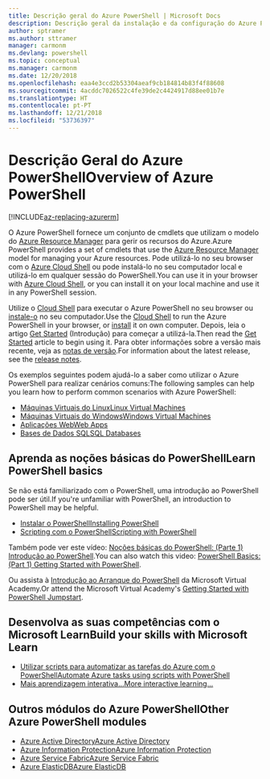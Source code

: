 ```yaml
---
title: Descrição geral do Azure PowerShell | Microsoft Docs
description: Descrição geral da instalação e da configuração do Azure PowerShell.
author: sptramer
ms.author: sttramer
manager: carmonm
ms.devlang: powershell
ms.topic: conceptual
ms.manager: carmonm
ms.date: 12/20/2018
ms.openlocfilehash: eaa4e3ccd2b53304aeaf9cb184814b83f4f88608
ms.sourcegitcommit: 4acddc7026522c4fe39de2c4424917d88ee01b7e
ms.translationtype: HT
ms.contentlocale: pt-PT
ms.lasthandoff: 12/21/2018
ms.locfileid: "53736397"
---
```

# <a name="overview-of-azure-powershell"></a><span data-ttu-id="22c5e-103">Descrição Geral do Azure PowerShell</span><span class="sxs-lookup"><span data-stu-id="22c5e-103">Overview of Azure PowerShell</span></span>

[!INCLUDE[az-replacing-azurerm](../includes/az-replacing-azurerm.md)]

<span data-ttu-id="22c5e-104">O Azure PowerShell fornece um conjunto de cmdlets que utilizam o modelo do [Azure Resource Manager](/azure/azure-resource-manager/resource-group-overview) para gerir os recursos do Azure.</span><span class="sxs-lookup"><span data-stu-id="22c5e-104">Azure PowerShell provides a set of cmdlets that use the [Azure Resource Manager](/azure/azure-resource-manager/resource-group-overview) model for managing your Azure resources.</span></span> <span data-ttu-id="22c5e-105">Pode utilizá-lo no seu browser com o [Azure Cloud Shell](/azure/cloud-shell/overview) ou pode instalá-lo no seu computador local e utilizá-lo em qualquer sessão do PowerShell.</span><span class="sxs-lookup"><span data-stu-id="22c5e-105">You can use it in your browser with [Azure Cloud Shell](/azure/cloud-shell/overview), or you can install it on your local machine and use it in any PowerShell session.</span></span>

<span data-ttu-id="22c5e-106">Utilize o [Cloud Shell](/azure/cloud-shell/overview) para executar o Azure PowerShell no seu browser ou [instale-o](install-azurerm-ps.md) no seu computador.</span><span class="sxs-lookup"><span data-stu-id="22c5e-106">Use the [Cloud Shell](/azure/cloud-shell/overview) to run the Azure PowerShell in your browser, or [install](install-azurerm-ps.md) it on own computer.</span></span> <span data-ttu-id="22c5e-107">Depois, leia o artigo [Get Started](get-started-azureps.md) (Introdução) para começar a utilizá-la.</span><span class="sxs-lookup"><span data-stu-id="22c5e-107">Then read the [Get Started](get-started-azureps.md) article to begin using it.</span></span> <span data-ttu-id="22c5e-108">Para obter informações sobre a versão mais recente, veja as [notas de versão](release-notes-azureps.md).</span><span class="sxs-lookup"><span data-stu-id="22c5e-108">For information about the latest release, see the [release notes](release-notes-azureps.md).</span></span>

<span data-ttu-id="22c5e-109">Os exemplos seguintes podem ajudá-lo a saber como utilizar o Azure PowerShell para realizar cenários comuns:</span><span class="sxs-lookup"><span data-stu-id="22c5e-109">The following samples can help you learn how to perform common scenarios with Azure PowerShell:</span></span>

* [<span data-ttu-id="22c5e-110">Máquinas Virtuais do Linux</span><span class="sxs-lookup"><span data-stu-id="22c5e-110">Linux Virtual Machines</span></span>](/azure/virtual-machines/virtual-machines-linux-powershell-samples?toc=/powershell/azure/toc.json)
* [<span data-ttu-id="22c5e-111">Máquinas Virtuais do Windows</span><span class="sxs-lookup"><span data-stu-id="22c5e-111">Windows Virtual Machines</span></span>](/azure/virtual-machines/virtual-machines-windows-powershell-samples?toc=/powershell/azure/toc.json)
* [<span data-ttu-id="22c5e-112">Aplicações Web</span><span class="sxs-lookup"><span data-stu-id="22c5e-112">Web Apps</span></span>](/azure/app-service-web/app-service-powershell-samples?toc=/powershell/azure/toc.json)
* [<span data-ttu-id="22c5e-113">Bases de Dados SQL</span><span class="sxs-lookup"><span data-stu-id="22c5e-113">SQL Databases</span></span>](/azure/sql-database/sql-database-powershell-samples?toc=/powershell/azure/toc.json)

## <a name="learn-powershell-basics"></a><span data-ttu-id="22c5e-114">Aprenda as noções básicas do PowerShell</span><span class="sxs-lookup"><span data-stu-id="22c5e-114">Learn PowerShell basics</span></span>

<span data-ttu-id="22c5e-115">Se não está familiarizado com o PowerShell, uma introdução ao PowerShell pode ser útil.</span><span class="sxs-lookup"><span data-stu-id="22c5e-115">If you're unfamiliar with PowerShell, an introduction to PowerShell may be helpful.</span></span>

* [<span data-ttu-id="22c5e-116">Instalar o PowerShell</span><span class="sxs-lookup"><span data-stu-id="22c5e-116">Installing PowerShell</span></span>](/powershell/scripting/setup/installing-windows-powershell)
* [<span data-ttu-id="22c5e-117">Scripting com o PowerShell</span><span class="sxs-lookup"><span data-stu-id="22c5e-117">Scripting with PowerShell</span></span>](/powershell/scripting/powershell-scripting)

<span data-ttu-id="22c5e-118">Também pode ver este vídeo: [Noções básicas do PowerShell: (Parte 1) Introdução ao PowerShell](https://channel9.msdn.com/Blogs/Taste-of-Premier/PowerShellBasicsPart1).</span><span class="sxs-lookup"><span data-stu-id="22c5e-118">You can also watch this video: [PowerShell Basics: (Part 1) Getting Started with PowerShell](https://channel9.msdn.com/Blogs/Taste-of-Premier/PowerShellBasicsPart1).</span></span>

<span data-ttu-id="22c5e-119">Ou assista à [Introdução ao Arranque do PowerShell](https://mva.microsoft.com/liveevents/powershell-jumpstart) da Microsoft Virtual Academy.</span><span class="sxs-lookup"><span data-stu-id="22c5e-119">Or attend the Microsoft Virtual Academy's [Getting Started with PowerShell Jumpstart](https://mva.microsoft.com/liveevents/powershell-jumpstart).</span></span>

## <a name="build-your-skills-with-microsoft-learn"></a><span data-ttu-id="22c5e-120">Desenvolva as suas competências com o Microsoft Learn</span><span class="sxs-lookup"><span data-stu-id="22c5e-120">Build your skills with Microsoft Learn</span></span>

- [<span data-ttu-id="22c5e-121">Utilizar scripts para automatizar as tarefas do Azure com o PowerShell</span><span class="sxs-lookup"><span data-stu-id="22c5e-121">Automate Azure tasks using scripts with PowerShell</span></span>](/learn/modules/automate-azure-tasks-with-powershell/)
- [<span data-ttu-id="22c5e-122">Mais aprendizagem interativa...</span><span class="sxs-lookup"><span data-stu-id="22c5e-122">More interactive learning...</span></span>](/learn/browse/?term=powershell)

## <a name="other-azure-powershell-modules"></a><span data-ttu-id="22c5e-123">Outros módulos do Azure PowerShell</span><span class="sxs-lookup"><span data-stu-id="22c5e-123">Other Azure PowerShell modules</span></span>

* [<span data-ttu-id="22c5e-124">Azure Active Directory</span><span class="sxs-lookup"><span data-stu-id="22c5e-124">Azure Active Directory</span></span>](/powershell/azure/active-directory/)
* [<span data-ttu-id="22c5e-125">Azure Information Protection</span><span class="sxs-lookup"><span data-stu-id="22c5e-125">Azure Information Protection</span></span>](/powershell/azure/aip/)
* [<span data-ttu-id="22c5e-126">Azure Service Fabric</span><span class="sxs-lookup"><span data-stu-id="22c5e-126">Azure Service Fabric</span></span>](/powershell/azure/service-fabric/)
* [<span data-ttu-id="22c5e-127">Azure ElasticDB</span><span class="sxs-lookup"><span data-stu-id="22c5e-127">Azure ElasticDB</span></span>](/powershell/azure/elasticdbjobs/)
